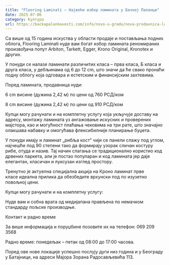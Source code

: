 ```yaml
---
title: "Flooring Laminati – Највећи избор ламината у Бачкој Паланци"
date: 2025-07-06
category: Култура
url: https://backapalankavesti.com/info/novo-u-gradu/nova-prodavnica-laminata-flooring-laminati-backa-palanka/
---
```


Са више од 15 година искуства у области продаје и постављања подних облога, Flooring Laminati нуде вам богат избор ламината реномираних произвођача попут Arbiton, Tarkett, Egger, Krono Original, Kronotex и других.

У понуди се налазе ламинати различитих класа – прва класа, Б класа и друга класа, у дебљинама од 6 до 12 cm, што значи да ће свако пронаћи подну облогу која одговара и естетским и финансијским захтевима.

Поред ламината, продавница нуди:

6 cm висине (дужина 2,42 м) по цени од 760 РСД/ком

8 cm висине (дужина 2,42 м) по цени од 910 РСД/ком

Купци могу рачунати и на комплетну услугу која укључује доставу на адресу, монтажу ламината уз ангажовање искусних и проверених мајстора, као и могућност плаћања чековима на три рате, што значајно олакшава набавку и омогућава флексибилније планирање буџета.

У понуди имају и ламинат „рибља кост“ чији се панели слажу под углом, најчешће под 90 степени тако да формирају узорак сличан костуру рибе, отуда и назив. Тај начин слагања се традиционално користио код дрвених паркета, али је постао популаран и код ламината јер даје елегантан, класичан и луксузан изглед простору.

Тренутно је актуелна специјална акција на Кроно ламинат прве класе идеална прилика да обезбедите врхунски под по изузетно повољној цени.

Купци могу рачунати и на комплетну услугу:

Нуде вам и собна врата од медијапана прављена по немачком стандарду пољске производње.

Контакт и радно време

За више информација и поруџбине позовите их на телефон: 069 209 3568

Радно време: понедељак – петак од 08:00 до 17:00 часова.

Поред ове нове локације успешно послују дуги низ година и у Београду у Батајници, на адреси Мајора Зорана Радосављевића 113.
